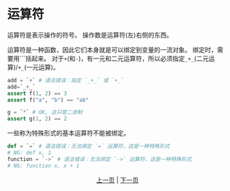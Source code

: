 # 运算符

运算符是表示操作的符号。 操作数是运算符(左)右侧的东西。

运算符是一种函数，因此它们本身就是可以绑定到变量的一流对象。 绑定时，需要用```括起来。
对于`+`(和`-`)，有一元和二元运算符，所以必须指定`_+_`(二元运算)/`+_`(一元运算)。

```python
add = `+` # 语法错误：指定 `_+_` 或 `+_`
add=`_+_`
assert f(1, 2) == 3
assert f("a", "b") == "ab"

g = `*` # OK, 这只是二进制
assert g(1, 2) == 2
```

一些称为特殊形式的基本运算符不能被绑定。

```python
def = `=` # 语法错误：无法绑定 `=` 运算符，这是一种特殊形式
# NG: def x, 1
function = `->` # 语法错误：无法绑定 `->` 运算符，这是一种特殊形式
# NG: function x, x + 1
```

<p align='center'>
    <a href='./05_builtin_funcs.md'>上一页</a> | <a href='./07_side_effect.md'>下一页</a>
</p>
